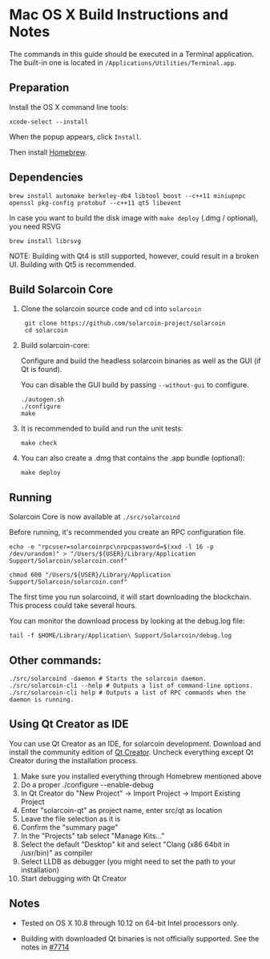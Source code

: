 Mac OS X Build Instructions and Notes
====================================
The commands in this guide should be executed in a Terminal application.
The built-in one is located in `/Applications/Utilities/Terminal.app`.

Preparation
-----------
Install the OS X command line tools:

`xcode-select --install`

When the popup appears, click `Install`.

Then install [Homebrew](http://brew.sh).

Dependencies
----------------------

    brew install automake berkeley-db4 libtool boost --c++11 miniupnpc openssl pkg-config protobuf --c++11 qt5 libevent

In case you want to build the disk image with `make deploy` (.dmg / optional), you need RSVG

    brew install librsvg

NOTE: Building with Qt4 is still supported, however, could result in a broken UI. Building with Qt5 is recommended.

Build Solarcoin Core
------------------------

1. Clone the solarcoin source code and cd into `solarcoin`

        git clone https://github.com/solarcoin-project/solarcoin
        cd solarcoin

2.  Build solarcoin-core:

    Configure and build the headless solarcoin binaries as well as the GUI (if Qt is found).

    You can disable the GUI build by passing `--without-gui` to configure.

        ./autogen.sh
        ./configure
        make

3.  It is recommended to build and run the unit tests:

        make check

4.  You can also create a .dmg that contains the .app bundle (optional):

        make deploy

Running
-------

Solarcoin Core is now available at `./src/solarcoind`

Before running, it's recommended you create an RPC configuration file.

    echo -e "rpcuser=solarcoinrpc\nrpcpassword=$(xxd -l 16 -p /dev/urandom)" > "/Users/${USER}/Library/Application Support/Solarcoin/solarcoin.conf"

    chmod 600 "/Users/${USER}/Library/Application Support/Solarcoin/solarcoin.conf"

The first time you run solarcoind, it will start downloading the blockchain. This process could take several hours.

You can monitor the download process by looking at the debug.log file:

    tail -f $HOME/Library/Application\ Support/Solarcoin/debug.log

Other commands:
-------

    ./src/solarcoind -daemon # Starts the solarcoin daemon.
    ./src/solarcoin-cli --help # Outputs a list of command-line options.
    ./src/solarcoin-cli help # Outputs a list of RPC commands when the daemon is running.

Using Qt Creator as IDE
------------------------
You can use Qt Creator as an IDE, for solarcoin development.
Download and install the community edition of [Qt Creator](https://www.qt.io/download/).
Uncheck everything except Qt Creator during the installation process.

1. Make sure you installed everything through Homebrew mentioned above
2. Do a proper ./configure --enable-debug
3. In Qt Creator do "New Project" -> Import Project -> Import Existing Project
4. Enter "solarcoin-qt" as project name, enter src/qt as location
5. Leave the file selection as it is
6. Confirm the "summary page"
7. In the "Projects" tab select "Manage Kits..."
8. Select the default "Desktop" kit and select "Clang (x86 64bit in /usr/bin)" as compiler
9. Select LLDB as debugger (you might need to set the path to your installation)
10. Start debugging with Qt Creator

Notes
-----

* Tested on OS X 10.8 through 10.12 on 64-bit Intel processors only.

* Building with downloaded Qt binaries is not officially supported. See the notes in [#7714](https://github.com/bitcoin/bitcoin/issues/7714)
